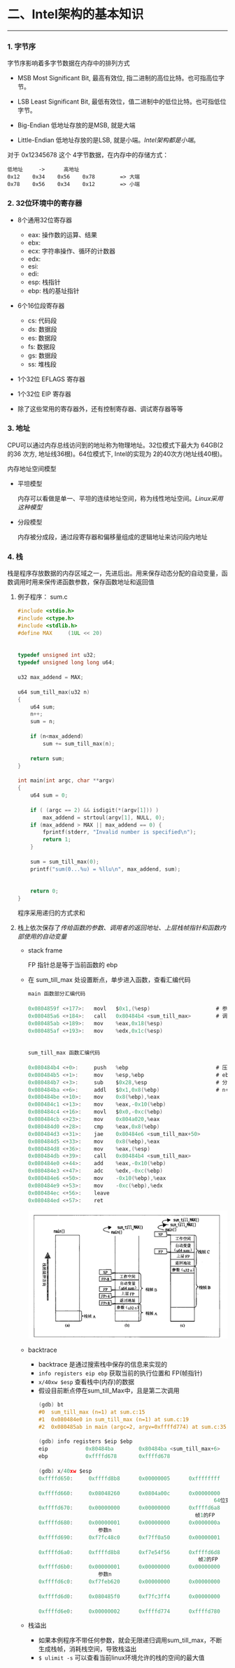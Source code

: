 # 二、Intel架构的基本知识

---

### 1. 字节序
字节序影响着多字节数据在内存中的排列方式

- MSB
    Most Significant Bit, 最高有效位, 指二进制的高位比特。也可指高位字节。

- LSB
    Least Significant Bit, 最低有效位，值二进制中的低位比特。也可指低位字节。

- Big-Endian
    低地址存放的是MSB, 就是大端

- Little-Endian
    低地址存放的是LSB, 就是小端。*Intel架构都是小端*。

对于 0x12345678 这个 4字节数据，在内存中的存储方式：

    低地址     ->      高地址
    0x12    0x34    0x56    0x78        => 大端
    0x78    0x56    0x34    0x12        => 小端

### 2. 32位环境中的寄存器

- 8个通用32位寄存器
    - eax: 操作数的运算、结果
    - ebx:
    - ecx: 字符串操作、循环的计数器
    - edx:
    - esi:
    - edi:
    - esp: 栈指针
    - ebp: 栈的基址指针

- 6个16位段寄存器
    - cs: 代码段
    - ds: 数据段
    - es: 数据段
    - fs: 数据段
    - gs: 数据段
    - ss: 堆栈段

- 1个32位 EFLAGS 寄存器

- 1个32位 EIP 寄存器

- 除了这些常用的寄存器外，还有控制寄存器、调试寄存器等等

### 3. 地址
CPU可以通过内存总线访问到的地址称为物理地址。32位模式下最大为 64GB(2的36 次方, 地址线36根)。64位模式下, Intel的实现为 2的40次方(地址线40根)。

内存地址空间模型

- 平坦模型

    内存可以看做是单一、平坦的连续地址空间，称为线性地址空间。*Linux采用这种模型*

- 分段模型

    内存被分成段，通过段寄存器和偏移量组成的逻辑地址来访问段内地址

### 4. 栈
栈是程序存放数据的内存区域之一，先进后出。用来保存动态分配的自动变量，函数调用时用来保传递函数参数，保存函数地址和返回值

1. 例子程序： sum.c

    ```c
    #include <stdio.h>
    #include <ctype.h>
    #include <stdlib.h>
    #define MAX     (1UL << 20)


    typedef unsigned int u32;
    typedef unsigned long long u64;

    u32 max_addend = MAX;

    u64 sum_till_max(u32 n)
    {
        u64 sum;
        n++;
        sum = n;

        if (n<max_addend)
            sum += sum_till_max(n);

        return sum;
    }

    int main(int argc, char **argv)
    {
        u64 sum = 0;

        if ( (argc == 2) && isdigit(*(argv[1])) )
            max_addend = strtoul(argv[1], NULL, 0);
        if (max_addend > MAX || max_addend == 0) {
            fprintf(stderr, "Invalid number is specified\n");
            return 1;
        }

        sum = sum_till_max(0);
        printf("sum(0...%u) = %llu\n", max_addend, sum);


        return 0;
    }

    ```

    程序采用递归的方式求和

2. 栈上依次保存了*传给函数的参数、调用者的返回地址、上层栈帧指针和函数内部使用的自动变量*
    - stack frame

        FP 指针总是等于当前函数的 ebp

    - 在 sum_till_max 处设置断点，单步进入函数，查看汇编代码

        ```c
        main 函数部分汇编代码

        0x0804859f <+177>:   movl   $0x1,(%esp)                     # 参数压栈，传参给 n
        0x080485a6 <+184>:   call   0x80484b4 <sum_till_max>        # 调用函数sum_till_max，同时把函数的返回地址 0x080485ab 压栈
        0x080485ab <+189>:   mov    %eax,0x18(%esp)
        0x080485af <+193>:   mov    %edx,0x1c(%esp)


        sum_till_max 函数汇编代码

        0x080484b4 <+0>:     push   %ebp                            # 压栈上层栈帧指针
        0x080484b5 <+1>:     mov    %esp,%ebp                       # ebp寄存器保存新的栈帧指针
        0x080484b7 <+3>:     sub    $0x28,%esp                      # 分配保存自动变量的空间
        0x080484ba <+6>:     addl   $0x1,0x8(%ebp)                  # n++ 0x8(%ebp): 当前FP+8，即变量n
        0x080484be <+10>:    mov    0x8(%ebp),%eax
        0x080484c1 <+13>:    mov    %eax,-0x10(%ebp)
        0x080484c4 <+16>:    movl   $0x0,-0xc(%ebp)
        0x080484cb <+23>:    mov    0x804a020,%eax
        0x080484d0 <+28>:    cmp    %eax,0x8(%ebp)
        0x080484d3 <+31>:    jae    0x80484e6 <sum_till_max+50>
        0x080484d5 <+33>:    mov    0x8(%ebp),%eax
        0x080484d8 <+36>:    mov    %eax,(%esp)
        0x080484db <+39>:    call   0x80484b4 <sum_till_max>
        0x080484e0 <+44>:    add    %eax,-0x10(%ebp)
        0x080484e3 <+47>:    adc    %edx,-0xc(%ebp)
        0x080484e6 <+50>:    mov    -0x10(%ebp),%eax
        0x080484e9 <+53>:    mov    -0xc(%ebp),%edx
        0x080484ec <+56>:    leave
        0x080484ed <+57>:    ret
        ```
        ![](./assets/stack.png)

    - backtrace
        - backtrace 是通过搜索栈中保存的信息来实现的
        - `info registers eip ebp` 获取当前的执行位置和 FP(帧指针)
        - `x/40xw $esp` 查看栈中(内存)的数据
        - 假设目前断点停在sum_till_Max中，且是第二次调用
            ```c
            (gdb) bt
            #0  sum_till_max (n=1) at sum.c:15
            #1  0x080484e0 in sum_till_max (n=1) at sum.c:19
            #2  0x080485ab in main (argc=2, argv=0xffffd774) at sum.c:35

            (gdb) info registers $eip $ebp
            eip            0x80484ba        0x80484ba <sum_till_max+6>
            ebp            0xffffd678       0xffffd678                      # 帧0的FP, 当前FP

            (gdb) x/40xw $esp
            0xffffd650:     0xffffd8b8      0x00000005      0xffffffff      0x00000000

            0xffffd660:     0x08048260      0x0804a00c      0x00000000      0xf7fc3ff4
                                                                    64位变量sum
            0xffffd670:     0x00000000      0x00000000      0xffffd6a8      0x080484e0
                                                              帧1的FP        帧0的返回地址
            0xffffd680:     0x00000001      0x00000000      0x0000000a      0x00000000
                               参数n
            0xffffd690:     0xf7fc48c0      0xf7ff0a50      0x00000001      0x00000000

            0xffffd6a0:     0xffffd8b8      0xf7e54f56      0xffffd6d8      0x080485ab
                                                               帧2的FP       帧1的返回地址
            0xffffd6b0:     0x00000001      0x00000000      0x00000000      0xf7e53de5
                               参数n
            0xffffd6c0:     0xf7feb620      0x00000000      0x00000000      0x00000000

            0xffffd6d0:     0x080485f0      0xf7fc3ff4      0x00000000      0xf7e3a513
                                                                            帧2的返回地址
            0xffffd6e0:     0x00000002      0xffffd774      0xffffd780      0xf7fc8000
            ```

    - 栈溢出
        - 如果本例程序不带任何参数，就会无限递归调用sum_till_max，不断生成栈帧，消耗栈空间，导致栈溢出
        - `$ ulimit -s` 可以查看当前linux环境允许的栈的空间的最大值
